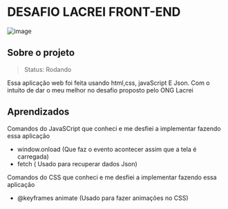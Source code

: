 <h1>DESAFIO LACREI FRONT-END</h1>

![image](https://user-images.githubusercontent.com/82838288/191115250-7e95536c-f288-4e7a-87aa-3a2c760ee630.png)

## Sobre o projeto
>Status: Rodando
<p>Essa aplicação web foi feita usando html,css, javaScript E Json. Com o intuito de dar o meu melhor no desafio proposto pelo ONG Lacrei</p>


## Aprendizados

<p>Comandos do JavaSCript que conheci e me desfiei a implementar fazendo essa aplicação</p>

+ window.onload (Que faz o evento acontecer assim que a tela é carregada)
+ fetch ( Usado para recuperar dados Json)

<p>Comandos do CSS que conheci e me desfiei a implementar fazendo essa aplicação</p>

+ @keyframes animate (Usado para fazer animações no CSS)
